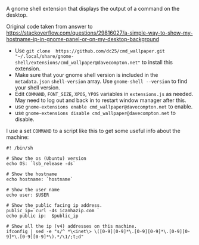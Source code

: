 A gnome shell extension that displays the output of a command on the desktop.

Original code taken from answer to https://stackoverflow.com/questions/29816027/a-simple-way-to-show-my-hostname-ip-in-gnome-panel-or-on-my-desktop-background

* Use `git clone  https://github.com/dc25/cmd_wallpaper.git "~/.local/share/gnome-shell/extensions/cmd_wallpaper@davecompton.net"` to install this extension.  
* Make sure that your gnome shell version is included in the `metadata.json` `shell-version` array.   Use `gnome-shell --version` to find your shell version.
* Edit `COMMAND`, `FONT_SIZE`, `XPOS`, `YPOS` variables in `extensions.js` as needed.  May need to log out and back in to restart window manager after this.
* use `gnome-extensions enable cmd_wallpaper@davecompton.net` to enable.
* use `gnome-extensions disable cmd_wallpaper@davecompton.net` to disable.

I use a set `COMMAND` to a script like this to get some useful info about the machine:
```
#! /bin/sh

# Show the os (Ubuntu) version
echo OS: `lsb_release -ds`

# Show the hostname
echo hostname: `hostname`

# Show the user name 
echo user: $USER

# Show the public facing ip address.
public_ip=`curl -4s icanhazip.com `
echo public ip:  $public_ip

# Show all the ip (v4) addresses on this machine.
ifconfig | sed -e "s/^ *\<inet\> \([0-9][0-9]*\.[0-9][0-9]*\.[0-9][0-9]*\.[0-9][0-9]*\).*/\1/;t;d"
```

